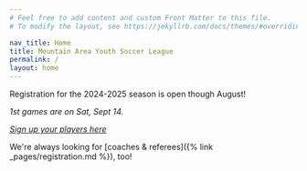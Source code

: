 ```yaml
---
# Feel free to add content and custom Front Matter to this file.
# To modify the layout, see https://jekyllrb.com/docs/themes/#overriding-theme-defaults

nav_title: Home
title: Mountain Area Youth Soccer League
permalink: /
layout: home
---
```


Registration for the 2024-2025 season is open though August!

_1st games are on Sat, Sept 14._

*[Sign up your players here](https://system.gotsport.com/programs/21355R050?reg_role=player)*

We're always looking for [coaches & referees]({% link _pages/registration.md %}), too!
